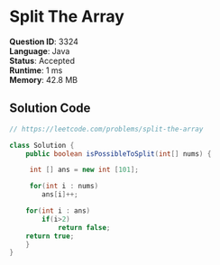 # Split The Array

**Question ID**: 3324  
**Language**: Java  
**Status**: Accepted  
**Runtime**: 1 ms  
**Memory**: 42.8 MB  

## Solution Code
```java
// https://leetcode.com/problems/split-the-array

class Solution {
    public boolean isPossibleToSplit(int[] nums) {

     int [] ans = new int [101];

     for(int i : nums)
        ans[i]++;

    for(int i : ans)
        if(i>2)
            return false;
    return true;
    }
}
```
